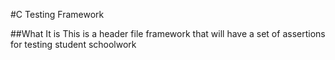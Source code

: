 #C Testing Framework

##What It is
This is a header file framework that will have a set of assertions for testing student schoolwork

